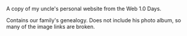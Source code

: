 A copy of my uncle's personal website from the Web 1.0 Days. 

Contains our family's genealogy. Does not include his photo album, so many of the image links are broken.